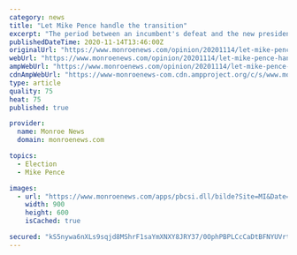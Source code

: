```yaml
---
category: news
title: "Let Mike Pence handle the transition"
excerpt: "The period between an incumbent's defeat and the new president's inauguration is always awkward. At the end of this lame duck-ship, the outgoing president"
publishedDateTime: 2020-11-14T13:46:00Z
originalUrl: "https://www.monroenews.com/opinion/20201114/let-mike-pence-handle-transition"
webUrl: "https://www.monroenews.com/opinion/20201114/let-mike-pence-handle-transition"
ampWebUrl: "https://www.monroenews.com/opinion/20201114/let-mike-pence-handle-transition?template=ampart"
cdnAmpWebUrl: "https://www-monroenews-com.cdn.ampproject.org/c/s/www.monroenews.com/opinion/20201114/let-mike-pence-handle-transition?template=ampart"
type: article
quality: 75
heat: 75
published: true

provider:
  name: Monroe News
  domain: monroenews.com

topics:
  - Election
  - Mike Pence

images:
  - url: "https://www.monroenews.com/apps/pbcsi.dll/bilde?Site=MI&Date=20201114&Category=OPINION&ArtNo=201119553&Ref=AR"
    width: 900
    height: 600
    isCached: true

secured: "kS5nywa6nXLs9sqjd8MShrF1saYmXNXY8JRY37/0OphPBPLCcCaDtBFNYUVrtK2aFqY8zf9hzPawsk2/JdR+bcCy280RnWs/hdq9HxX1OQA2IzSQNn/PEvGOmmA9bmxnbOVTRQwOtcLTAk55B4jRk8Bb+r41iCIaD2ikxOaFBwPF+iPxmUoHzPyoRpgf2gzgNh+P+aMJ4u4DwyudNqQKGW51bg4CZKngJTQDXKwa/xIUt9Tj+f/DT5RbVTDJv2kRFtBrcWvirimiJTO4fePXOGqoP+tZ5MZC8g7HZumDVoQ1NbsD6jDaGN66i11YgE5jv8cb/aPBbiamKeoxpdvxyuFHxpSEtEHGQVt8tKaFAIg=;BnXILjDBBNHl9mgLkeH5oA=="
---
```


